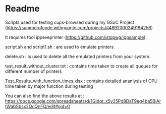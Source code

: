 # Readme
Scripts used for testing cups-browsed during my GSoC Project (https://summerofcode.withgoogle.com/projects/#4892000249184256).

It requires tool ippeveprinter (https://github.com/istopwg/ippsample).

script.sh and script1.sh : are used to emulate printers.

delete.sh : is used to delete all the emulated printers from your system.

test_result_without_cluster.txt : contains time taken to create all queues for different number of printers

Test_Results_with_function_times.xlsx : contains detailed ananlysis of CPU time taken by major function during testing

You can also find the above results at : https://docs.google.com/spreadsheets/d/1Gldqr_x5y25Pd8DsT9eg4ba5BiArtWqbSbsx2QcQnFQ/edit#gid=0
